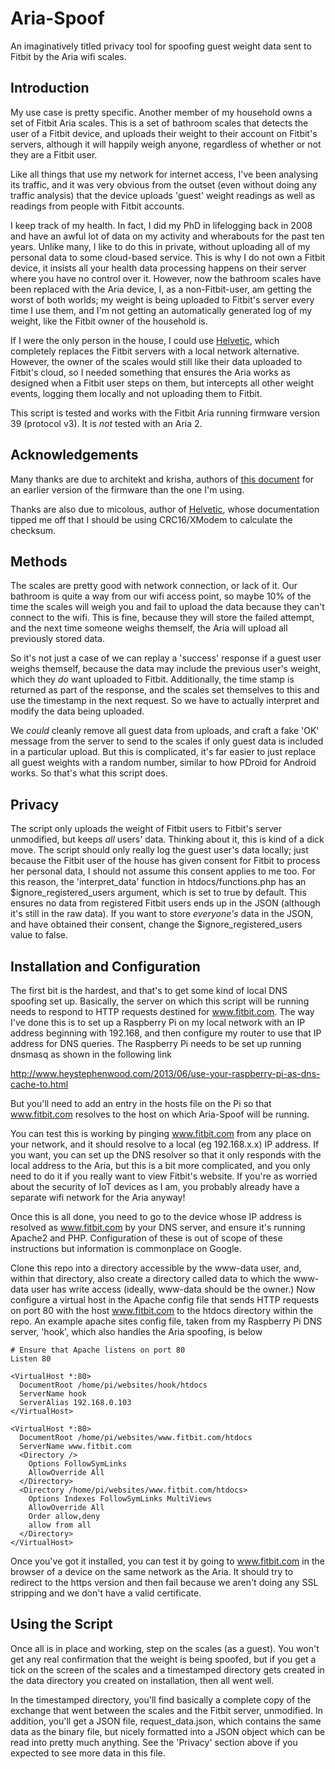 Aria-Spoof
==========

An imaginatively titled privacy tool for spoofing guest weight data sent to
Fitbit by the Aria wifi scales.

Introduction
------------

My use case is pretty specific. Another member of my household owns a
set of Fitbit Aria scales. This is a set of bathroom scales that detects the
user of a Fitbit device, and uploads their weight to their account on Fitbit's
servers, although it will happily weigh anyone, regardless of whether or not
they are a Fitbit user.

Like all things that use my network for internet access, I've been
analysing its traffic, and it was very obvious from the
outset (even without doing any traffic analysis) that the device uploads
'guest' weight readings as well as readings from people with Fitbit accounts.

I keep track of my health. In fact, I did my PhD in lifelogging back in 2008
and have an awful lot of data on my activity and wherabouts for the past ten
years. Unlike many, I like to do this in private, without uploading
all of my personal data to some cloud-based service. This is why I do not own
a Fitbit device, it insists all your health data processing happens on their
server where you have no control over it. However, now
the bathroom scales have been replaced with the Aria device, I, as a
non-Fitbit-user, am getting the worst of both worlds; my weight is being
uploaded to Fitbit's server every time I use them, and I'm not getting
an automatically generated log of my weight, like the Fitbit owner of the
household is.

If I were the only person in the house, I could use
[Helvetic](https://github.com/micolous/helvetic/), which completely replaces
the Fitbit servers with a local network alternative. However, the owner of
the scales would still like their data uploaded to Fitbit's cloud, so
I needed something that ensures the Aria works as designed when
a Fitbit user steps on them, but intercepts all other weight events,
logging them locally and not uploading them to Fitbit.

This script is tested and works with the Fitbit Aria running firmware
version 39 (protocol v3). It is *not* tested with an Aria 2.

Acknowledgements
----------------

Many thanks are due to architekt and krisha, authors of
[this document](https://www.hackerspace-bamberg.de/Fitbit_Aria_Wi-Fi_Smart_Scale)
for an earlier version of the firmware than the one I'm using.

Thanks are also due to micolous, author of
[Helvetic](https://github.com/micolous/helvetic/), whose documentation
tipped me off that I should be using CRC16/XModem to calculate the
checksum.

Methods
-------

The scales are pretty good with network connection, or lack of it. Our
bathroom is quite a way from our wifi access point, so maybe 10% of the time
the scales will weigh you and fail to upload the data because they can't
connect to the wifi. This is fine, because they will store the failed attempt,
and the next time someone weighs themself, the Aria will upload all previously
stored data.

So it's not just a case of we can replay a 'success' response if a guest
user weighs themself, because the data may include the previous user's
weight, which they *do* want uploaded to Fitbit. Additionally, the time
stamp is returned as part of the response, and the scales set themselves
to this and use the timestamp in the next request. So we have to actually
interpret and modify the data being uploaded.

We *could* cleanly remove all guest data from uploads, and craft a fake
'OK' message from the server to send to the scales if only guest data is
included in a particular upload. But this is complicated, it's far easier
to just replace all guest weights with a random number, similar to how
PDroid for Android works. So that's what this script does.

Privacy
-------

The script only uploads the weight of Fitbit users to Fitbit's server
unmodified, but keeps *all* users' data. Thinking about it,
this is kind of a dick move. The script should only really log the
guest user's data locally; just because the Fitbit user of the house
has given consent for Fitbit to process her personal data, I should
not assume this consent applies to me too. For this reason, the
'interpret_data' function in htdocs/functions.php has an
$ignore_registered_users argument, which is set to true by
default. This ensures no data from registered Fitbit users ends up
in the JSON (although it's still in the raw data). If you want to
store *everyone's* data in the JSON, and have obtained their
consent, change the $ignore_registered_users value to false.

Installation and Configuration
------------------------------

The first bit is the hardest, and that's to get some kind of local DNS
spoofing set up. Basically, the server on which this script will be running
needs to respond to HTTP requests destined for www.fitbit.com. The way I've
done this is to set up a Raspberry Pi on my local network with an IP
address beginning with 192.168, and then configure my router to use that
IP address for DNS queries. The Raspberry Pi needs to be set up running
dnsmasq as shown in the following link

http://www.heystephenwood.com/2013/06/use-your-raspberry-pi-as-dns-cache-to.html

But you'll need to add an entry in the hosts file on the Pi so that
www.fitbit.com resolves to the host on which Aria-Spoof will be running.

You can test this is working by pinging www.fitbit.com from any place on
your network, and it should resolve to a local (eg 192.168.x.x) IP
address. If you want, you can set up the DNS resolver so that it only
responds with the local address to the Aria, but this is a bit more
complicated, and you only need to do it if you really want to view
Fitbit's website. If you're as worried about the security of IoT devices
as I am, you probably already have a separate wifi network for the
Aria anyway!

Once this is all done, you need to go to the device whose IP address is
resolved as www.fitbit.com by your DNS server, and ensure it's running
Apache2 and PHP. Configuration of these is out of scope of these instructions
but information is commonplace on Google.

Clone this repo into a directory accessible by the www-data user,
and, within that directory, also create a directory called data to which
the www-data user has write access (ideally, www-data should be the
owner.) Now configure a virtual host in the Apache config file that
sends HTTP requests on port 80 with the host www.fitbit.com to the
htdocs directory within the repo. An example apache sites config file,
taken from my Raspberry Pi DNS server, 'hook', which also handles the
Aria spoofing, is below

    # Ensure that Apache listens on port 80
    Listen 80
    
    <VirtualHost *:80>
      DocumentRoot /home/pi/websites/hook/htdocs
      ServerName hook
      ServerAlias 192.168.0.103
    </VirtualHost>
    
    <VirtualHost *:80>
      DocumentRoot /home/pi/websites/www.fitbit.com/htdocs
      ServerName www.fitbit.com
      <Directory />
        Options FollowSymLinks
        AllowOverride All
      </Directory>
      <Directory /home/pi/websites/www.fitbit.com/htdocs>
        Options Indexes FollowSymLinks MultiViews
        AllowOverride All
        Order allow,deny
        allow from all
      </Directory>
    </VirtualHost>

Once you've got it installed, you can test it by going to www.fitbit.com
in the browser of a device on the same network as the Aria. It should
try to redirect to the https version and then fail because we aren't doing
any SSL stripping and we don't have a valid certificate.


Using the Script
----------------

Once all is in place and working, step on the scales (as a guest). You
won't get any real confirmation that the weight is being spoofed, but
if you get a tick on the screen of the scales and a timestamped directory
gets created in the data directory you created on installation, then
all went well.

In the timestamped directory, you'll find basically a complete copy of
the exchange that went between the scales and the Fitbit server,
unmodified. In addition, you'll get a JSON file, request_data.json,
which contains the same data as the binary file, but nicely formatted
into a JSON object which can be read into pretty much anything. See the
'Privacy' section above if you expected to see more data in this file.


